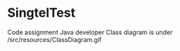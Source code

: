 # SingtelTest
Code assignment Java developer
Class diagram is under /src/resources/ClassDiagram.gif
